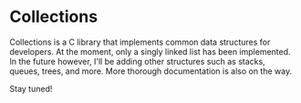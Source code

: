 # Collections

Collections is a C library that implements common data structures for developers.
At the moment, only a singly linked list has been implemented.
In the future however, I'll be adding other structures such as stacks,
queues, trees, and more. More thorough documentation is also on the way. 

Stay tuned!